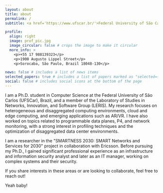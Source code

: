 ```yaml
---
layout: about
title: about
permalink: /
subtitle: <a href='https://www.ufscar.br/'>Federal University of São Carlos (UFSCar)</a>.

profile:
  align: right
  image: prof_pic.jpg
  image_circular: false # crops the image to make it circular
  more_info: >
    <p>+55 17 988139323</p>
    <p>1900 Augusto Lippel Street</p>
    <p>Sorocaba, São Paulo, Brazil 18048-130</p>

news: false # includes a list of news items
selected_papers: true # includes a list of papers marked as "selected={true}"
social: false # includes social icons at the bottom of the page
---
```


I am a Ph.D. student in Computer Science at the Federal University of São Carlos (UFSCar), Brazil, and a member of the Laboratory of Studies in Networks, Innovation, and Software Group (LERIS). My research focuses on heterogeneous and disaggregated computing environments, cloud and edge computing, and emerging applications such as AR/VR. I have also worked on topics related to programmable data planes, P4, and network monitoring, with a strong interest in profiling techniques and the optimization of disaggregated data center environments.

I am a researcher in the "SMARTNESS 2030: SMART Networks and Services for 2030" project in collaboration with Ericsson. Before pursuing my Ph.D., I gained significant professional experience as an infrastructure and information security analyst and later as an IT manager, working on complex systems and their security.

If you share interests in these areas or are looking to collaborate, feel free to reach out!

Yeah baby!
